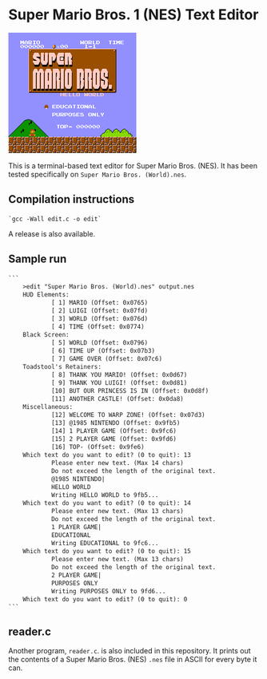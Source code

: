 # Super Mario Bros. 1 (NES) Text Editor

![sample picture](output_000.png)

This is a terminal-based text editor for Super Mario Bros. (NES). It has been
tested specifically on `Super Mario Bros. (World).nes`.

## Compilation instructions

    `gcc -Wall edit.c -o edit`

A release is also available.

## Sample run

    ```
        >edit "Super Mario Bros. (World).nes" output.nes
        HUD Elements:
                [ 1] MARIO (Offset: 0x0765)
                [ 2] LUIGI (Offset: 0x07fd)
                [ 3] WORLD (Offset: 0x076d)
                [ 4] TIME (Offset: 0x0774)
        Black Screen:
                [ 5] WORLD (Offset: 0x0796)
                [ 6] TIME UP (Offset: 0x07b3)
                [ 7] GAME OVER (Offset: 0x07c6)
        Toadstool's Retainers:
                [ 8] THANK YOU MARIO! (Offset: 0x0d67)
                [ 9] THANK YOU LUIGI! (Offset: 0x0d81)
                [10] BUT OUR PRINCESS IS IN (Offset: 0x0d8f)
                [11] ANOTHER CASTLE! (Offset: 0x0da8)
        Miscellaneous:
                [12] WELCOME TO WARP ZONE! (Offset: 0x07d3)
                [13] @1985 NINTENDO (Offset: 0x9fb5)
                [14] 1 PLAYER GAME (Offset: 0x9fc6)
                [15] 2 PLAYER GAME (Offset: 0x9fd6)
                [16] TOP- (Offset: 0x9fe6)
        Which text do you want to edit? (0 to quit): 13
                Please enter new text. (Max 14 chars)
                Do not exceed the length of the original text.
                @1985 NINTENDO|
                HELLO WORLD
                Writing HELLO WORLD to 9fb5...
        Which text do you want to edit? (0 to quit): 14
                Please enter new text. (Max 13 chars)
                Do not exceed the length of the original text.
                1 PLAYER GAME|
                EDUCATIONAL
                Writing EDUCATIONAL to 9fc6...
        Which text do you want to edit? (0 to quit): 15
                Please enter new text. (Max 13 chars)
                Do not exceed the length of the original text.
                2 PLAYER GAME|
                PURPOSES ONLY
                Writing PURPOSES ONLY to 9fd6...
        Which text do you want to edit? (0 to quit): 0
    ```

## reader.c

Another program, `reader.c`. is also included in this repository. It prints
out the contents of a Super Mario Bros. (NES) `.nes` file in ASCII for every
byte it can.
